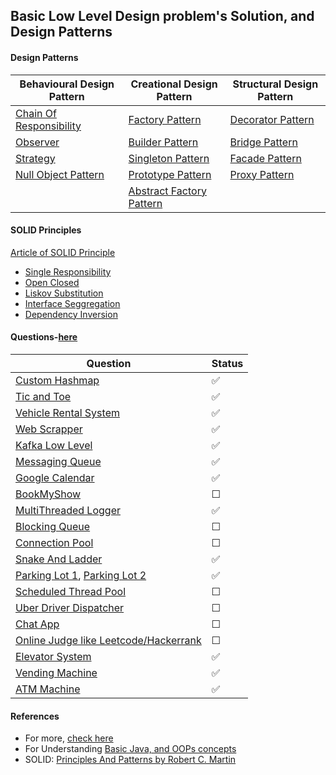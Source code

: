 ## Basic Low Level Design problem's Solution, and Design Patterns

#### Design Patterns

 | Behavioural Design Pattern | Creational Design Pattern | Structural Design Pattern |
 | --- | --- | --- |
 | [Chain Of Responsibility](./Behavioral_Desing_pattern/ChainOfResponsibility) | [Factory Pattern](./creational_Desing_pattern/factory) | [Decorator Pattern](./Structural_Desing_pattern/Decorator) |
 | [Observer](./Behavioral_Desing_pattern/Observer) | [Builder Pattern](./creational_Desing_pattern/Builder) | [Bridge Pattern](./Structural_Desing_pattern/Bridge) |
 | [Strategy](./Behavioral_Desing_pattern/Strategy) | [Singleton Pattern](./creational_Desing_pattern/Singleton) | [Facade Pattern](./Structural_Desing_pattern/Facade) |
 | [Null Object Pattern](./Behavioral_Desing_pattern/NullObjectPattern) | [Prototype Pattern](./creational_Desing_pattern/Prototype) | [Proxy Pattern](./Structural_Desing_pattern/Proxy) |
 |  | [Abstract Factory Pattern](./creational_Desing_pattern/AbstractFactory) |  |

#### SOLID Principles  
[Article of SOLID Principle](https://swapnilagarwal2001.medium.com/solid-principles-understanding-1ae5b4fc1efa) 
- [Single Responsibility](./SOLID_PRINCIPALS/Single_Responsibility)
- [Open Closed](./SOLID_PRINCIPALS/Open_Closed)
- [Liskov Substitution](./SOLID_PRINCIPALS/Liskov_Substitution)
- [Interface Seggregation](./SOLID_PRINCIPALS/Interface_Seggregation)
- [Dependency Inversion](./SOLID_PRINCIPALS/Dependency_Inversion)


#### Questions-[here](./Questions)

  | Question | Status |
  | --- | --- |
  | [Custom Hashmap](./Questions/CustomHashmap) |  :white_check_mark: |
  | [Tic and Toe](./Questions/TicTaeToe) |  :white_check_mark: |
  | [Vehicle Rental System](./Questions/VehicleRentalSystem) | :white_check_mark: |
  | [Web Scrapper](./Questions/WebScrapper) | :white_check_mark: |
  | [Kafka Low Level](./Questions/Kafka) | :white_check_mark: |
  | [Messaging Queue](./Questions/MessageQueue) | :white_check_mark: |
  | [Google Calendar](./Questions/Google_Calendar) | :white_check_mark: |
  | [BookMyShow](./Questions/BookMy_Show/) | &#9744; |
  | [MultiThreaded Logger](./Questions/MultiThreadedLogger) | :white_check_mark: |
  | [Blocking Queue](./Questions/BlockingQueue) | &#9744; |
  | [Connection Pool](./Questions/ConnectionPool) | &#9744; |
  | [Snake And Ladder](./Questions/SnakeAndLadder) | :white_check_mark: |
  | [Parking Lot 1](./Questions/ParkingLots/ParkingLot1/), [Parking Lot 2](./Questions/ParkingLots/ParkingLot2/) | :white_check_mark: |
  | [Scheduled Thread Pool](./Questions/Scheduled_ThreadPool) | &#9744; |
  | [Uber Driver Dispatcher](./Questions/Uber_Driver_Dispatcher) | &#9744; |
  | [Chat App](./Questions/Chat_App) | &#9744; |
  | [Online Judge like Leetcode/Hackerrank](./Questions/Online_Judge) | &#9744; |
  | [Elevator System](./Questions/ElevatorSystem/) | :white_check_mark: |
  | [Vending Machine](./Questions/VendingMachine/) | :white_check_mark: |
  | [ATM Machine](./Questions/ATM_Machine/) | :white_check_mark: |

#### References
- For more, [check here](https://github.com/prasadgujar/low-level-design-primer/blob/master/README.md)
- For Understanding [Basic Java, and OOPs concepts](https://github.com/code123-tech/Basics_Java_With_OOP_Concepts) 
- SOLID: [Principles And Patterns by Robert C. Martin](https://web.archive.org/web/20150906155800/http://www.objectmentor.com/resources/articles/Principles_and_Patterns.pdf)


